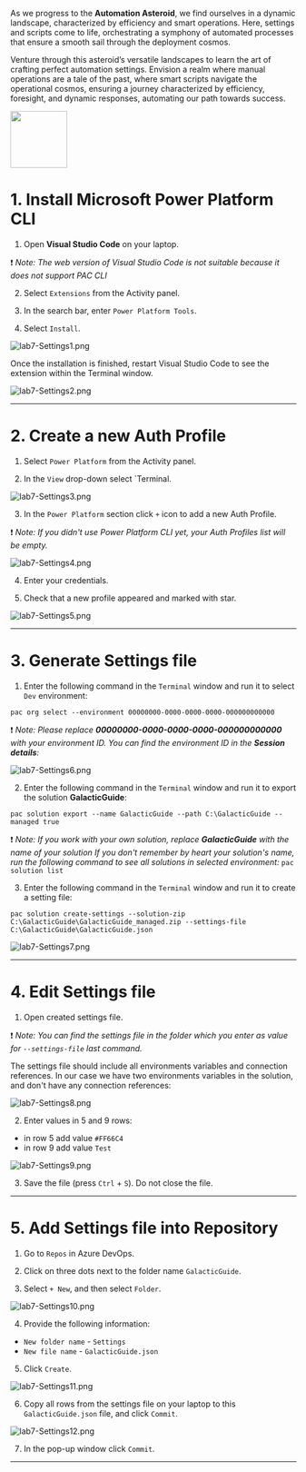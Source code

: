 As we progress to the **Automation Asteroid**, we find ourselves in a dynamic landscape, characterized by efficiency and smart operations. Here, settings and scripts come to life, orchestrating a symphony of automated processes that ensure a smooth sail through the deployment cosmos.

Venture through this asteroid’s versatile landscapes to learn the art of crafting perfect automation settings. Envision a realm where manual operations are a tale of the past, where smart scripts navigate the operational cosmos, ensuring a journey characterized by efficiency, foresight, and dynamic responses, automating our path towards success.

<img src="https://github.com/Katerina-Chernevskaya/BalticSummit2023/blob/a0a2c0c73428b9088a249b573ee761f4e3987418/labs/screenshots/lab7/7-StreamlimliningUpdates.png" width="100">

# 1. Install Microsoft Power Platform CLI

1. Open **Visual Studio Code** on your laptop.

:exclamation: _Note:
The web version of Visual Studio Code is not suitable because it does not support PAC CLI_

2. Select `Extensions` from the Activity panel.

3. In the search bar, enter `Power Platform Tools`.

4. Select `Install`. 

![lab7-Settings1.png](./screenshots/lab7/lab7-1.png)

Once the installation is finished, restart Visual Studio Code to see the extension within the Terminal window.

![lab7-Settings2.png](./screenshots/lab7/lab7-2.png)

***


# 2. Create a new Auth Profile

1. Select `Power Platform` from the Activity panel.

2. In the `View` drop-down select `Terminal.

![lab7-Settings3.png](./screenshots/lab7/lab7-3.png)

3. In the `Power Platform` section click `+` icon to add a new Auth Profile.

:exclamation: _Note:
If you didn't use Power Platform CLI yet, your Auth Profiles list will be empty._

![lab7-Settings4.png](./screenshots/lab7/lab7-4.png)

4. Enter your credentials.

5. Check that a new profile appeared and marked with star.

![lab7-Settings5.png](./screenshots/lab7/lab7-5.png)

***


# 3. Generate Settings file

1. Enter the following command in the `Terminal` window and run it to select `Dev` environment:

`pac org select --environment 00000000-0000-0000-0000-000000000000`

:exclamation: _Note:
Please replace **00000000-0000-0000-0000-000000000000** with your environment ID. You can find the environment ID in the **Session details**:_

![lab7-Settings6.png](./screenshots/lab7/lab7-6.png)

2. Enter the following command in the `Terminal` window and run it to export the solution **GalacticGuide**:

`pac solution export --name GalacticGuide --path C:\GalacticGuide --managed true`

:exclamation: _Note:
If you work with your own solution, replace **GalacticGuide** with the name of your solution_
_If you don't remember by heart your solution's name, run the following command to see all solutions in selected environment:_
`pac solution list`

3. Enter the following command in the `Terminal` window and run it to create a setting file:

`pac solution create-settings --solution-zip C:\GalacticGuide\GalacticGuide_managed.zip --settings-file C:\GalacticGuide\GalacticGuide.json`

![lab7-Settings7.png](./screenshots/lab7/lab7-7.png)

***


# 4. Edit Settings file

1. Open created settings file.

:exclamation: _Note:
You can find the settings file in the folder which you enter as value for `--settings-file` last command._

The settings file should include all environments variables and connection references. In our case we have two environments variables in the solution, and don't have any connection references:

![lab7-Settings8.png](./screenshots/lab7/lab7-8.png)

2. Enter values in 5 and 9 rows:
- in row 5 add value `#FF66C4`
- in row 9 add value `Test`

![lab7-Settings9.png](./screenshots/lab7/lab7-9.png)

3. Save the file (press `Ctrl` + `S`). Do not close the file.

***


# 5. Add Settings file into Repository

1. Go to `Repos` in Azure DevOps.

2. Click on three dots next to the folder name `GalacticGuide`.

3. Select `+ New`, and then select `Folder`.

![lab7-Settings10.png](./screenshots/lab7/lab7-10.png)

4. Provide the following information:
- `New folder name` - `Settings`
- `New file name` - `GalacticGuide.json`

5. Click `Create`.

![lab7-Settings11.png](./screenshots/lab7/lab7-11.png)

6. Copy all rows from the settings file on your laptop to this `GalacticGuide.json` file, and click `Commit`.

![lab7-Settings12.png](./screenshots/lab7/lab7-12.png)

7. In the pop-up window click `Commit`.

***

